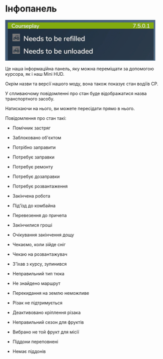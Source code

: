 # Інфопанель

![Image](../assets/images/infopanel_0_0_480_130.png)

  
  
Це наша інформаційна панель, яку можна переміщати за допомогою курсора, як і наш Mini HUD.  
  
Окрім назви та версії нашого моду, вона також показує стан водіїв CP.  
  
У спливаючому повідомленні про стан буде відображатися назва транспортного засобу.  
  
Натискаючи на нього, ви можете пересідати прямо в нього.  
  


  
  
Повідомлення про стан такі:  
  
    
- Помічник застряг  
  
    
- Заблоковано об'єктом  
  
    
- Потрібно заправити  
  
    
- Потребує заправки  
  
    
- Потребує ремонту  
  
    
- Потребує дозаправки  
  
    
- Потребує розвантаження  
  
    
- Закінчена робота  
  
    
- Під'їзд до комбайна  
  
    
- Перевезення до причепа  
  
    
- Закінчилися гроші  
  
    
- Очікування закінчення дощу  
  
    
- Чекаємо, коли зійде сніг  
  
    
- Чекаю на розвантажувач  
  
    
- З'їхав з курсу, зупинився  
  
    
- Неправильний тип тюка  
  
    
- Не знайдено маршрут  
  
    
- Перекидання на землю неможливе  
  
    
- Різак не підтримується  
  
    
- Деактивовано кріплення різака  
  
    
- Неправильний сезон для фруктів  
  
    
- Вибрано не той фрукт для місії  
  
    
- Піддони переповнені  
  
    
- Немає піддонів  
  


